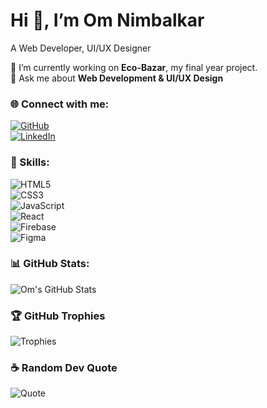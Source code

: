 # Hi 👋, I’m Om Nimbalkar  
A Web Developer, UI/UX Designer 

🔭 I’m currently working on **Eco-Bazar**, my final year project.  
💬 Ask me about **Web Development & UI/UX Design**  

### 🌐 Connect with me:  
[![GitHub](https://img.shields.io/badge/GitHub-omiinimbalkar-181717?style=for-the-badge&logo=github)](https://github.com/omiinimbalkar)  
[![LinkedIn](https://img.shields.io/badge/LinkedIn-blue?style=for-the-badge&logo=linkedin)]([www.linkedin.com/in/om-swati-sanjay-nimbalkar-7367802ba](https://www.linkedin.com/in/om-swati-sanjay-nimbalkar-7367802ba/))  

### 🚀 Skills:  
![HTML5](https://img.shields.io/badge/HTML5-E34F26?style=for-the-badge&logo=html5&logoColor=white)  
![CSS3](https://img.shields.io/badge/CSS3-1572B6?style=for-the-badge&logo=css3&logoColor=white)  
![JavaScript](https://img.shields.io/badge/JavaScript-F7DF1E?style=for-the-badge&logo=javascript&logoColor=black)  
![React](https://img.shields.io/badge/React-61DAFB?style=for-the-badge&logo=react&logoColor=black)  
![Firebase](https://img.shields.io/badge/Firebase-FFCA28?style=for-the-badge&logo=firebase&logoColor=black)  
![Figma](https://img.shields.io/badge/Figma-F24E1E?style=for-the-badge&logo=figma&logoColor=white)  


### 📊 GitHub Stats:  
![Om's GitHub Stats](https://github-readme-stats.vercel.app/api?username=omiinimbalkar&show_icons=true&theme=dark)  

### 🏆 GitHub Trophies  
![Trophies](https://github-profile-trophy.vercel.app/?username=omiinimbalkar&theme=onedark&no-bg=true&no-frame=true)

### ☕ Random Dev Quote  
![Quote](https://quotes-github-readme.vercel.app/api?type=horizontal)


